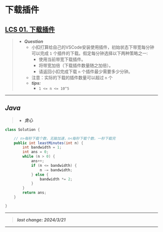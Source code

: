 # 下载插件

## [LCS 01. 下载插件](https://leetcode.cn/problems/Ju9Xwi/)

> - ***Question***
>   - 小扣打算给自己的VSCode安装使用插件，初始状态下带宽每分钟可以完成 `1` 个插件的下载。假定每分钟选择以下两种策略之一:
>     - 使用当前带宽下载插件。
>     - 将带宽加倍（下载插件数量随之加倍）。
>     - 请返回小扣完成下载 `n` 个插件最少需要多少分钟。
>   - 注意：实际的下载的插件数量可以超过 `n` 个
>   - ***tips:***
>     - `1 <= n <= 10^5`

---

## *Java*

> - ***贪心***

```java
class Solution {

    // n>每秒下载个数，无脑加速，n<每秒下载个数，一秒下载完
    public int leastMinutes(int n) {
        int bandwidth = 1;
        int ans = 0;
        while (n > 0) {
            ans++;
            if (n <= bandwidth) {
                n -= bandwidth;
            } else {
                bandwidth *= 2;
            }
        }
        return ans;
    }

}
```

---

> ***last change: 2024/3/21***

---

